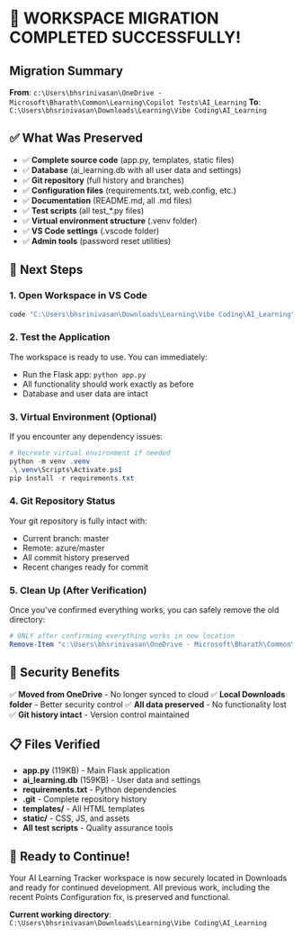 # 🎉 WORKSPACE MIGRATION COMPLETED SUCCESSFULLY!

## Migration Summary
**From**: `c:\Users\bhsrinivasan\OneDrive - Microsoft\Bharath\Common\Learning\Copilot Tests\AI_Learning`
**To**: `C:\Users\bhsrinivasan\Downloads\Learning\Vibe Coding\AI_Learning`

## ✅ What Was Preserved
- ✅ **Complete source code** (app.py, templates, static files)
- ✅ **Database** (ai_learning.db with all user data and settings)
- ✅ **Git repository** (full history and branches)
- ✅ **Configuration files** (requirements.txt, web.config, etc.)
- ✅ **Documentation** (README.md, all .md files)
- ✅ **Test scripts** (all test_*.py files)
- ✅ **Virtual environment structure** (.venv folder)
- ✅ **VS Code settings** (.vscode folder)
- ✅ **Admin tools** (password reset utilities)

## 🔧 Next Steps

### 1. Open Workspace in VS Code
```bash
code "C:\Users\bhsrinivasan\Downloads\Learning\Vibe Coding\AI_Learning"
```

### 2. Test the Application
The workspace is ready to use. You can immediately:
- Run the Flask app: `python app.py`
- All functionality should work exactly as before
- Database and user data are intact

### 3. Virtual Environment (Optional)
If you encounter any dependency issues:
```powershell
# Recreate virtual environment if needed
python -m venv .venv
.\.venv\Scripts\Activate.ps1
pip install -r requirements.txt
```

### 4. Git Repository Status
Your git repository is fully intact with:
- Current branch: master
- Remote: azure/master  
- All commit history preserved
- Recent changes ready for commit

### 5. Clean Up (After Verification)
Once you've confirmed everything works, you can safely remove the old directory:
```powershell
# ONLY after confirming everything works in new location
Remove-Item "c:\Users\bhsrinivasan\OneDrive - Microsoft\Bharath\Common\Learning\Copilot Tests\AI_Learning" -Recurse -Force
```

## 🔐 Security Benefits
✅ **Moved from OneDrive** - No longer synced to cloud
✅ **Local Downloads folder** - Better security control
✅ **All data preserved** - No functionality lost
✅ **Git history intact** - Version control maintained

## 📋 Files Verified
- **app.py** (119KB) - Main Flask application
- **ai_learning.db** (159KB) - User data and settings
- **requirements.txt** - Python dependencies
- **.git** - Complete repository history
- **templates/** - All HTML templates
- **static/** - CSS, JS, and assets
- **All test scripts** - Quality assurance tools

## 🚀 Ready to Continue!
Your AI Learning Tracker workspace is now securely located in Downloads and ready for continued development. All previous work, including the recent Points Configuration fix, is preserved and functional.

**Current working directory**: `C:\Users\bhsrinivasan\Downloads\Learning\Vibe Coding\AI_Learning`
